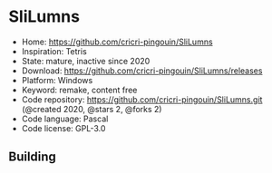# SliLumns

- Home: https://github.com/cricri-pingouin/SliLumns
- Inspiration: Tetris
- State: mature, inactive since 2020
- Download: https://github.com/cricri-pingouin/SliLumns/releases
- Platform: Windows
- Keyword: remake, content free
- Code repository: https://github.com/cricri-pingouin/SliLumns.git (@created 2020, @stars 2, @forks 2)
- Code language: Pascal
- Code license: GPL-3.0

## Building

